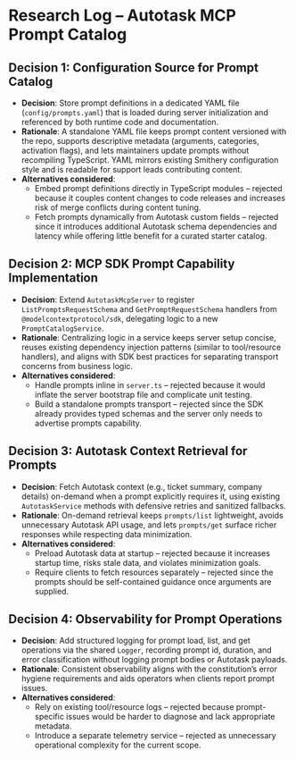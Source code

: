 # Research Log – Autotask MCP Prompt Catalog

## Decision 1: Configuration Source for Prompt Catalog

- **Decision**: Store prompt definitions in a dedicated YAML file (`config/prompts.yaml`) that is loaded during server initialization and referenced by both runtime code and documentation.
- **Rationale**: A standalone YAML file keeps prompt content versioned with the repo, supports descriptive metadata (arguments, categories, activation flags), and lets maintainers update prompts without recompiling TypeScript. YAML mirrors existing Smithery configuration style and is readable for support leads contributing content.
- **Alternatives considered**:
  - Embed prompt definitions directly in TypeScript modules – rejected because it couples content changes to code releases and increases risk of merge conflicts during content tuning.
  - Fetch prompts dynamically from Autotask custom fields – rejected since it introduces additional Autotask schema dependencies and latency while offering little benefit for a curated starter catalog.

## Decision 2: MCP SDK Prompt Capability Implementation

- **Decision**: Extend `AutotaskMcpServer` to register `ListPromptsRequestSchema` and `GetPromptRequestSchema` handlers from `@modelcontextprotocol/sdk`, delegating logic to a new `PromptCatalogService`.
- **Rationale**: Centralizing logic in a service keeps server setup concise, reuses existing dependency injection patterns (similar to tool/resource handlers), and aligns with SDK best practices for separating transport concerns from business logic.
- **Alternatives considered**:
  - Handle prompts inline in `server.ts` – rejected because it would inflate the server bootstrap file and complicate unit testing.
  - Build a standalone prompts transport – rejected since the SDK already provides typed schemas and the server only needs to advertise prompts capability.

## Decision 3: Autotask Context Retrieval for Prompts

- **Decision**: Fetch Autotask context (e.g., ticket summary, company details) on-demand when a prompt explicitly requires it, using existing `AutotaskService` methods with defensive retries and sanitized fallbacks.
- **Rationale**: On-demand retrieval keeps `prompts/list` lightweight, avoids unnecessary Autotask API usage, and lets `prompts/get` surface richer responses while respecting data minimization.
- **Alternatives considered**:
  - Preload Autotask data at startup – rejected because it increases startup time, risks stale data, and violates minimization goals.
  - Require clients to fetch resources separately – rejected since the prompts should be self-contained guidance once arguments are supplied.

## Decision 4: Observability for Prompt Operations

- **Decision**: Add structured logging for prompt load, list, and get operations via the shared `Logger`, recording prompt id, duration, and error classification without logging prompt bodies or Autotask payloads.
- **Rationale**: Consistent observability aligns with the constitution’s error hygiene requirements and aids operators when clients report prompt issues.
- **Alternatives considered**:
  - Rely on existing tool/resource logs – rejected because prompt-specific issues would be harder to diagnose and lack appropriate metadata.
  - Introduce a separate telemetry service – rejected as unnecessary operational complexity for the current scope.

